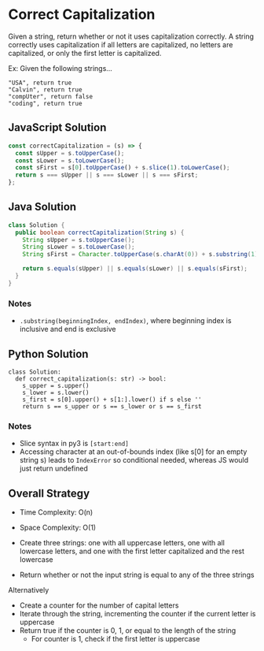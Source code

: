 # Correct Capitalization

Given a string, return whether or not it uses capitalization correctly. A string correctly uses capitalization if all letters are capitalized, no letters are capitalized, or only the first letter is capitalized.

Ex: Given the following strings...

```
"USA", return true
"Calvin", return true
"compUter", return false
"coding", return true
```

## JavaScript Solution

```js
const correctCapitalization = (s) => {
  const sUpper = s.toUpperCase();
  const sLower = s.toLowerCase();
  const sFirst = s[0].toUpperCase() + s.slice(1).toLowerCase();
  return s === sUpper || s === sLower || s === sFirst;
};
```

## Java Solution

```java
class Solution {
  public boolean correctCapitalization(String s) {
    String sUpper = s.toUpperCase();
    String sLower = s.toLowerCase();
    String sFirst = Character.toUpperCase(s.charAt(0)) + s.substring(1).toLowerCase();

    return s.equals(sUpper) || s.equals(sLower) || s.equals(sFirst);
  }
}
```

### Notes

- `.substring(beginningIndex, endIndex)`, where beginning index is inclusive and end is exclusive

## Python Solution

```py3
class Solution:
  def correct_capitalization(s: str) -> bool:
    s_upper = s.upper()
    s_lower = s.lower()
    s_first = s[0].upper() + s[1:].lower() if s else ''
    return s == s_upper or s == s_lower or s == s_first
```

### Notes

- Slice syntax in py3 is `[start:end]`
- Accessing character at an out-of-bounds index (like s[0] for an empty string s) leads to `IndexError` so conditional needed, whereas JS would just return undefined

## Overall Strategy

- Time Complexity: O(n)
- Space Complexity: O(1)

- Create three strings: one with all uppercase letters, one with all lowercase letters, and one with the first letter capitalized and the rest lowercase
- Return whether or not the input string is equal to any of the three strings

Alternatively

- Create a counter for the number of capital letters
- Iterate through the string, incrementing the counter if the current letter is uppercase
- Return true if the counter is 0, 1, or equal to the length of the string
  - For counter is 1, check if the first letter is uppercase

